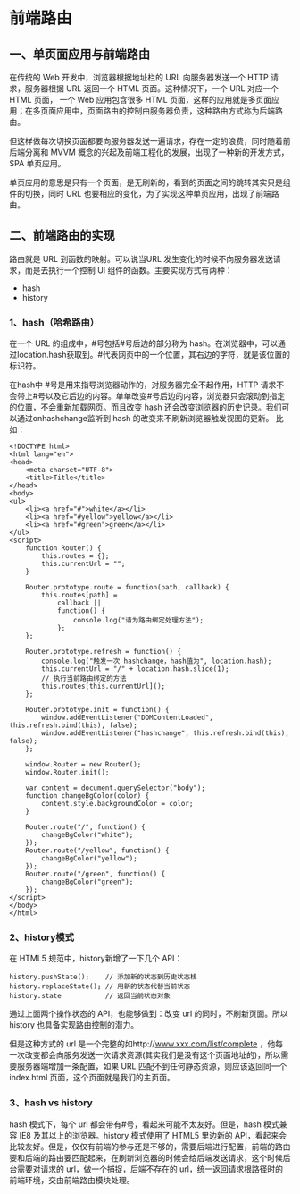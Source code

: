 <!-- TOC -->

# 前端路由
## 一、单页面应用与前端路由
在传统的 Web 开发中，浏览器根据地址栏的 URL 向服务器发送一个 HTTP 请求，服务器根据 URL 返回一个 HTML 页面。这种情况下，一个 URL 对应一个 HTML 页面，
一个 Web 应用包含很多 HTML 页面，这样的应用就是多页面应用；在多页面应用中，页面路由的控制由服务器负责，这种路由方式称为后端路由。

但这样做每次切换页面都要向服务器发送一遍请求，存在一定的浪费，同时随着前后端分离和 MVVM 概念的兴起及前端工程化的发展，出现了一种新的开发方式，SPA 单页应用。

单页应用的意思是只有一个页面，是无刷新的，看到的页面之间的跳转其实只是组件的切换，同时 URL 也要相应的变化，为了实现这种单页应用，出现了前端路由。

## 二、前端路由的实现
路由就是 URL 到函数的映射。可以说当URL 发生变化的时候不向服务器发送请求，而是去执行一个控制 UI 组件的函数。主要实现方式有两种：
* hash
* history

### 1、hash（哈希路由）
在一个 URL 的组成中，#号包括#号后边的部分称为 hash。在浏览器中，可以通过location.hash获取到。#代表网页中的一个位置，其右边的字符，就是该位置的标识符。

在hash中 #号是用来指导浏览器动作的，对服务器完全不起作用，HTTP 请求不会带上#号以及它后边的内容。单单改变#号后边的内容，浏览器只会滚动到指定的位置，不会重新加载网页。而且改变 hash 还会改变浏览器的历史记录。我们可以通过onhashchange监听到 hash 的改变来不刷新浏览器触发视图的更新。
比如：
```
<!DOCTYPE html>
<html lang="en">
<head>
    <meta charset="UTF-8">
    <title>Title</title>
</head>
<body>
<ul>
    <li><a href="#">white</a></li>
    <li><a href="#yellow">yellow</a></li>
    <li><a href="#green">green</a></li>
</ul>
<script>
    function Router() {
        this.routes = {};
        this.currentUrl = "";
    }

    Router.prototype.route = function(path, callback) {
        this.routes[path] =
            callback ||
            function() {
                console.log("请为路由绑定处理方法");
            };
    };

    Router.prototype.refresh = function() {
        console.log("触发一次 hashchange，hash值为", location.hash);
        this.currentUrl = "/" + location.hash.slice(1);
        // 执行当前路由绑定的方法
        this.routes[this.currentUrl]();
    };

    Router.prototype.init = function() {
        window.addEventListener("DOMContentLoaded", this.refresh.bind(this), false);
        window.addEventListener("hashchange", this.refresh.bind(this), false);
    };

    window.Router = new Router();
    window.Router.init();

    var content = document.querySelector("body");
    function changeBgColor(color) {
        content.style.backgroundColor = color;
    }

    Router.route("/", function() {
        changeBgColor("white");
    });
    Router.route("/yellow", function() {
        changeBgColor("yellow");
    });
    Router.route("/green", function() {
        changeBgColor("green");
    });
</script>
</body>
</html>
```
### 2、history模式
在 HTML5 规范中，history新增了一下几个 API：
```
history.pushState();    // 添加新的状态到历史状态栈
history.replaceState(); // 用新的状态代替当前状态
history.state           // 返回当前状态对象
```
通过上面两个操作状态的 API，也能够做到：改变 url 的同时，不刷新页面。所以 history 也具备实现路由控制的潜力。

但是这种方式的 url 是一个完整的如http://www.xxx.com/list/complete ，他每一次改变都会向服务发送一次请求资源(其实我们是没有这个页面地址的)，所以需要服务器端增加一条配置，如果 URL 匹配不到任何静态资源，则应该返回同一个 index.html 页面，这个页面就是我们的主页面。

### 3、hash vs history

hash 模式下，每个 url 都会带有#号，看起来可能不太友好。但是，hash 模式兼容 IE8 及其以上的浏览器。history 模式使用了 HTML5 里边新的 API，看起来会比较友好。但是，仅仅有前端的参与还是不够的，需要后端进行配置，前端的路由要和后端的路由要匹配起来，在刷新浏览器的时候会给后端发送请求，这个时候后台需要对请求的 url，做一个捕捉，后端不存在的 url，统一返回请求根路径时的前端环境，交由前端路由模块处理。
